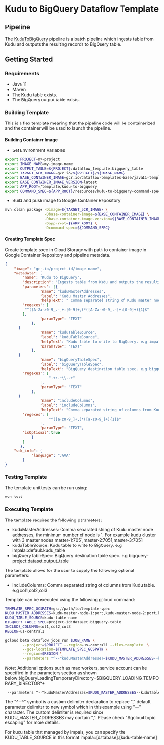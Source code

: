 # Kudu to BigQuery Dataflow Template

## Pipeline

The [KuduToBigQuery](src/main/java/com/google/cloud/teleport/v2/templates/KuduToBigQuery.java) pipeline is a
batch pipeline which ingests table from Kudu and outputs the resulting records to BigQuery table.

## Getting Started

### Requirements
* Java 11
* Maven
* The Kudu table exists.
* The BigQuery output table exists.

### Building Template
This is a flex template meaning that the pipeline code will be containerized and the container will be used to launch the pipeline.


#### Building Container Image
* Set Environment Variables
```sh
export PROJECT=my-project
export IMAGE_NAME=my-image-name
export OUTPUT_TABLE=${PROJECT}:dataflow_template.bigquery_table
export TARGET_GCR_IMAGE=gcr.io/${PROJECT}/${IMAGE_NAME}
export BASE_CONTAINER_IMAGE=gcr.io/dataflow-templates-base/java11-template-launcher-base
export BASE_CONTAINER_IMAGE_VERSION=latest
export APP_ROOT=/template/kudu-to-bigquery
export COMMAND_SPEC=${APP_ROOT}/resources/kudu-to-bigquery-command-spec.json

```
* Build and push image to Google Container Repository
```sh
mvn clean package -Dimage=${TARGET_GCR_IMAGE} \
                  -Dbase-container-image=${BASE_CONTAINER_IMAGE} \
                  -Dbase-container-image.version=${BASE_CONTAINER_IMAGE_VERSION} \
                  -Dapp-root=${APP_ROOT} \
                  -Dcommand-spec=${COMMAND_SPEC}
```

#### Creating Template Spec

Create template spec in Cloud Storage with path to container image in Google Container Repository and pipeline metadata.

```json
{
	"image": "gcr.io/project-id/image-name",
	"metadata": {
		"name": "Kudu to BigQuery",
		"description": "Ingests table from Kudu and outputs the resulting records to BigQuery table",
		"parameters": [{
				"name": "kuduMasterAddresses",
				"label": "Kudu Master Addresses",
				"helpText": " Comma separated string of Kudu master node addresses, the minimum number of node is 1. For example kudu cluster with 3 master nodes master-1:7051,master-2:7051,master-3:7051",
        "regexes": [
         "^([A-Za-z0-9_.-]+:[0-9]+,)*([A-Za-z0-9_.-]+:[0-9]+){1}$"
        ],
				"paramType": "TEXT"
			},
      {
				"name": "kuduTableSource",
				"label": "kuduTableSource",
				"helpText": "Kudu table to write to BigQuery. e.g impala::default.kudu_table",
				"paramType": "TEXT"
			},
      {
				"name": "bigQueryTableSpec",
				"label": "bigQueryTableSpec",
				"helpText": "BigQuery destination table spec. e.g bigquery-project:dataset.output_table",
        "regexes": [
					".+:.+\\..+"
				],
				"paramType": "TEXT"
			},
      {
				"name": "includeColumns",
				"label": "includeColumns",
				"helpText": "Comma separated string of columns from Kudu table. e.g col1,col2,col3",
        "regexes": [
					"^([a-z0-9_]+,)*([a-z0-9_]+){1}$"
				],
				"paramType": "TEXT",
        "isOptional":true
			}
		]
	   },
	"sdk_info": {
			"language": "JAVA"
		}
}
```

### Testing Template

The template unit tests can be run using:

```sh
mvn test
```

### Executing Template

The template requires the following parameters:
* kuduMasterAddresses: Comma separated string of Kudu master node addresses, the minimum number of node is 1. For example kudu cluster with 3 master nodes master-1:7051,master-2:7051,master-3:7051
* kuduTableSource: Kudu table to write to BigQuery. e.g impala::default.kudu_table
* bigQueryTableSpec: BigQuery destination table spec. e.g bigquery-project:dataset.output_table

The template allows for the user to supply the following optional parameters:
* includeColumns: Comma separated string of columns from Kudu table. e.g col1,col2,col3

Template can be executed using the following gcloud command:
```sh
TEMPLATE_SPEC_GCSPATH=gs://path/to/template-spec
KUDU_MASTER_ADDRESSES=kudu-master-node-1:port,kudu-master-node-2:port,kudu-master-node-3:port
KUDU_TABLE_SOURCE=kudu-table-name
BIGQUERY_TABLE_SPEC=project-id:dataset.bigquery-table
INCLUDE_COLUMNS=col1,col2,col3
REGION=us-central1

gcloud beta dataflow jobs run $JOB_NAME \
        --project=$PROJECT --region=us-central1 --flex-template  \
        --gcs-location=$TEMPLATE_SPEC_GCSPATH \
        --region=$REGION \
        --parameters "^--^kuduMasterAddresses=$KUDU_MASTER_ADDRESSES--kuduTableSource=$KUDU_TABLE_SOURCE--bigQueryTableSpec=$BIGQUERY_TABLE_SPEC--includeColumns=$INCLUDE_COLUMNS
```
 *Note*: Additional options such as max workers, service account can be specified in the parameters section as shown below:bigQueryLoadingTemporaryDirectory=$BIGQUERY_LOADING_TEMPORARY_DIRECTORY+

 ```sh
  --parameters ^--^kuduMasterAddresses=$KUDU_MASTER_ADDRESSES--kuduTableSource=$KUDU_TABLE_SOURCE--bigQueryTableSpec=$BIGQUERY_TABLE_SPEC--includeColumns=$INCLUDE_COLUMNS--maxNumWorkers=5--serviceAccount=$serviceAccount
```

The "^--^" symbol is a custom delimiter declaration to replace "," default parameter delimiter to new symbol which in this example using "--" character. The custom delimiter is required since KUDU_MASTER_ADDRESSES may contain ",". Please check "$gcloud topic escaping" for more details.

For kudu table that managed by impala, you can specify the KUDU_TABLE_SOURCE in this format
impala::[database].[kudu-table-name]
